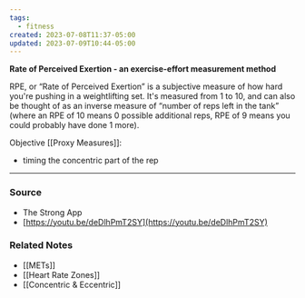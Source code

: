 ```yaml
---
tags:
  - fitness
created: 2023-07-08T11:37-05:00
updated: 2023-07-09T10:44-05:00
---
```

**Rate of Perceived Exertion - an exercise-effort measurement method**

RPE, or “Rate of Perceived Exertion” is a subjective measure of how hard you're pushing in a weightlifting set. It's measured from 1 to 10, and can also be thought of as an inverse measure of “number of reps left in the tank” (where an RPE of 10 means 0 possible additional reps, RPE of 9 means you could probably have done 1 more).

Objective [[Proxy Measures]]:
- timing the concentric part of the rep

---

### Source
- The Strong App
- [https://youtu.be/deDlhPmT2SY](https://youtu.be/deDlhPmT2SY)

### Related Notes
- [[METs]] 
- [[Heart Rate Zones]] 
- [[Concentric & Eccentric]]